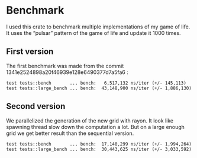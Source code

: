 # Benchmark
I used this crate to benchmark multiple implementations of my game of life.
It uses the “pulsar” pattern of the game of life and update it 1000 times.

## First version
The first benchmark was made from the commit 1341e2524898a20f46939e128e6490377d7a5fa6 :
```
test tests::bench       ... bench:   6,517,132 ns/iter (+/- 145,113)
test tests::large_bench ... bench:  43,148,900 ns/iter (+/- 1,886,130)
```

## Second version
We parallelized the generation of the new grid with rayon.
It look like spawning thread slow down the computation a lot.
But on a large enough grid we get better result than the sequential version.

```
test tests::bench       ... bench:  17,140,299 ns/iter (+/- 1,994,264)
test tests::large_bench ... bench:  30,443,625 ns/iter (+/- 3,033,592)

```
